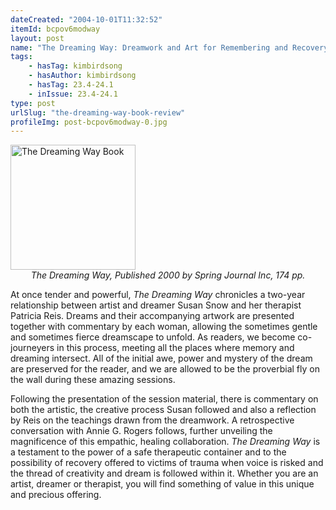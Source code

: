 ```yaml
---
dateCreated: "2004-10-01T11:32:52"
itemId: bcpov6modway
layout: post
name: "The Dreaming Way: Dreamwork and Art for Remembering and Recovery by Patricia Reis and Susan Snow"
tags:
    - hasTag: kimbirdsong
    - hasAuthor: kimbirdsong
    - hasTag: 23.4-24.1
    - inIssue: 23.4-24.1
type: post
urlSlug: "the-dreaming-way-book-review"
profileImg: post-bcpov6modway-0.jpg
---
```


<a href="https://www.goodreads.com/book/show/5027066-the-dreaming-way">
<img src="../images/post-bcpov6modway-0.jpg" width="200" height="auto" alt="The Dreaming Way Book"/>
</a>
<!--nopreview--><div style="text-align:center"><i>The Dreaming Way, Published 2000 by Spring Journal Inc, 174 pp.</i></div><!--/nopreview-->

At once tender and powerful, _The Dreaming Way_ chronicles a two-year relationship between artist and dreamer Susan Snow and her therapist Patricia Reis. Dreams and their accompanying artwork are presented together with commentary by each woman, allowing the sometimes gentle and sometimes fierce dreamscape to unfold. As readers, we become co-journeyers in this process, meeting all the places where memory and dreaming intersect. All of the initial awe, power and mystery of the dream are preserved for the reader, and we are allowed to be the proverbial fly on the wall during these amazing sessions.

Following the presentation of the session material, there is commentary on both the artistic, the creative process Susan followed and also a reflection by Reis on the teachings drawn from the dreamwork. A retrospective conversation with Annie G. Rogers follows, further unveiling the magnificence of this empathic, healing collaboration. _The Dreaming Way_ is a testament to the power of a safe therapeutic container and to the possibility of recovery offered to victims of trauma when voice is risked and the thread of creativity and dream is followed within it. Whether you are an artist, dreamer or therapist, you will find something of value in this unique and precious offering.
